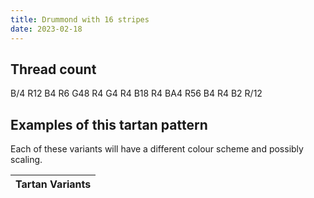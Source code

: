 ```yaml
---
title: Drummond with 16 stripes
date: 2023-02-18
---
```



## Thread count
B/4 R12 B4 R6 G48 R4 G4 R4 B18 R4 BA4 R56 B4 R4 B2 R/12

## Examples of this tartan pattern
Each of these variants will have a different colour scheme and possibly scaling.

| Tartan Variants |
|---------|
